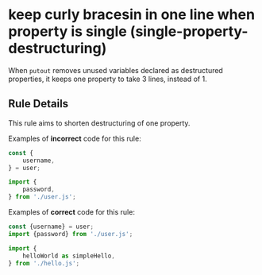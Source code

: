 # keep curly bracesin in one line when property is single (single-property-destructuring)

When `putout` removes unused variables declared as destructured properties, it keeps one property to take 3 lines, instead of 1.

## Rule Details

This rule aims to shorten destructuring of one property.

Examples of **incorrect** code for this rule:

```js
const {
    username,
} = user;

import {
    password,
} from './user.js';
```

Examples of **correct** code for this rule:

```js
const {username} = user;
import {password} from './user.js';

import {
    helloWorld as simpleHello,
} from './hello.js';
```

